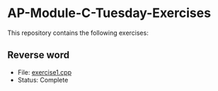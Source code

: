 # AP-Module-C-Tuesday-Exercises

This repository contains the following exercises:

## Reverse word 
- File: [exercise1.cpp](exercise1.cpp)
- Status: Complete
